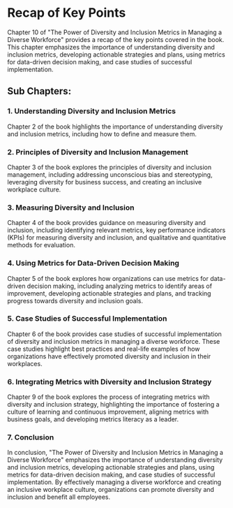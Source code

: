 Recap of Key Points
===========================================

Chapter 10 of "The Power of Diversity and Inclusion Metrics in Managing a Diverse Workforce" provides a recap of the key points covered in the book. This chapter emphasizes the importance of understanding diversity and inclusion metrics, developing actionable strategies and plans, using metrics for data-driven decision making, and case studies of successful implementation.

Sub Chapters:
-------------

### 1. Understanding Diversity and Inclusion Metrics

Chapter 2 of the book highlights the importance of understanding diversity and inclusion metrics, including how to define and measure them.

### 2. Principles of Diversity and Inclusion Management

Chapter 3 of the book explores the principles of diversity and inclusion management, including addressing unconscious bias and stereotyping, leveraging diversity for business success, and creating an inclusive workplace culture.

### 3. Measuring Diversity and Inclusion

Chapter 4 of the book provides guidance on measuring diversity and inclusion, including identifying relevant metrics, key performance indicators (KPIs) for measuring diversity and inclusion, and qualitative and quantitative methods for evaluation.

### 4. Using Metrics for Data-Driven Decision Making

Chapter 5 of the book explores how organizations can use metrics for data-driven decision making, including analyzing metrics to identify areas of improvement, developing actionable strategies and plans, and tracking progress towards diversity and inclusion goals.

### 5. Case Studies of Successful Implementation

Chapter 6 of the book provides case studies of successful implementation of diversity and inclusion metrics in managing a diverse workforce. These case studies highlight best practices and real-life examples of how organizations have effectively promoted diversity and inclusion in their workplaces.

### 6. Integrating Metrics with Diversity and Inclusion Strategy

Chapter 9 of the book explores the process of integrating metrics with diversity and inclusion strategy, highlighting the importance of fostering a culture of learning and continuous improvement, aligning metrics with business goals, and developing metrics literacy as a leader.

### 7. Conclusion

In conclusion, "The Power of Diversity and Inclusion Metrics in Managing a Diverse Workforce" emphasizes the importance of understanding diversity and inclusion metrics, developing actionable strategies and plans, using metrics for data-driven decision making, and case studies of successful implementation. By effectively managing a diverse workforce and creating an inclusive workplace culture, organizations can promote diversity and inclusion and benefit all employees.
